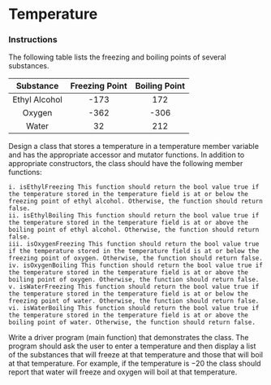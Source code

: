 # Temperature

### Instructions
The following table lists the freezing and boiling points of several substances.

| Substance | Freezing Point | Boiling Point |
| :--: | :--: | :--: |
| Ethyl Alcohol | -173 | 172 |
| Oxygen | -362 | -306 |
| Water | 32 | 212 |

Design a class that stores a temperature in a temperature member variable and has the appropriate accessor and mutator functions. In addition to appropriate constructors, the class should have the following member functions:
    
    i. isEthylFreezing This function should return the bool value true if the temperature stored in the temperature field is at or below the freezing point of ethyl alcohol. Otherwise, the function should return false.
    ii. isEthylBoiling This function should return the bool value true if the temperature stored in the temperature field is at or above the boiling point of ethyl alcohol. Otherwise, the function should return false.
    iii. isOxygenFreezing This function should return the bool value true if the temperature stored in the temperature field is at or below the freezing point of oxygen. Otherwise, the function should return false.
    iv. isOxygenBoiling This function should return the bool value true if the temperature stored in the temperature field is at or above the boiling point of oxygen. Otherwise, the function should return false.
    v. isWaterFreezing This function should return the bool value true if the temperature stored in the temperature field is at or below the freezing point of water. Otherwise, the function should return false.
    vi. isWaterBoiling This function should return the bool value true if the temperature stored in the temperature field is at or above the boiling point of water. Otherwise, the function should return false.

Write a driver program (main function) that demonstrates the class. The program should ask the user to enter a temperature and then display a list of the substances that will freeze at that temperature and those that will boil at that temperature. For example, if the temperature is −20 the class should report that water will freeze and oxygen will boil at that temperature.